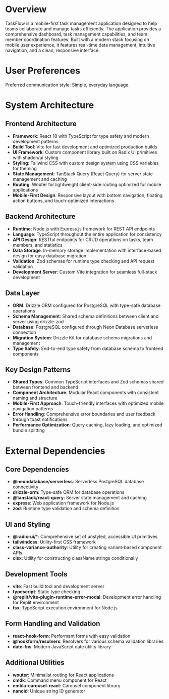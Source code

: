 # Overview

TaskFlow is a mobile-first task management application designed to help teams collaborate and manage tasks efficiently. The application provides a comprehensive dashboard, task management capabilities, and team member coordination features. Built with a modern stack focusing on mobile user experience, it features real-time data management, intuitive navigation, and a clean, responsive interface.

# User Preferences

Preferred communication style: Simple, everyday language.

# System Architecture

## Frontend Architecture
- **Framework**: React 18 with TypeScript for type safety and modern development patterns
- **Build Tool**: Vite for fast development and optimized production builds
- **UI Framework**: Custom component library built on Radix UI primitives with shadcn/ui styling
- **Styling**: Tailwind CSS with custom design system using CSS variables for theming
- **State Management**: TanStack Query (React Query) for server state management and caching
- **Routing**: Wouter for lightweight client-side routing optimized for mobile applications
- **Mobile-First Design**: Responsive layout with bottom navigation, floating action buttons, and touch-optimized interactions

## Backend Architecture
- **Runtime**: Node.js with Express.js framework for REST API endpoints
- **Language**: TypeScript throughout the entire application for consistency
- **API Design**: RESTful endpoints for CRUD operations on tasks, team members, and statistics
- **Data Storage**: In-memory storage implementation with interface-based design for easy database migration
- **Validation**: Zod schemas for runtime type checking and API request validation
- **Development Server**: Custom Vite integration for seamless full-stack development

## Data Layer
- **ORM**: Drizzle ORM configured for PostgreSQL with type-safe database operations
- **Schema Management**: Shared schema definitions between client and server using drizzle-zod
- **Database**: PostgreSQL configured through Neon Database serverless connection
- **Migration System**: Drizzle Kit for database schema migrations and management
- **Type Safety**: End-to-end type safety from database schema to frontend components

## Key Design Patterns
- **Shared Types**: Common TypeScript interfaces and Zod schemas shared between frontend and backend
- **Component Architecture**: Modular React components with consistent naming and structure
- **Mobile-First Approach**: Touch-friendly interfaces with optimized mobile navigation patterns
- **Error Handling**: Comprehensive error boundaries and user feedback through toast notifications
- **Performance Optimization**: Query caching, lazy loading, and optimized bundle splitting

# External Dependencies

## Core Dependencies
- **@neondatabase/serverless**: Serverless PostgreSQL database connectivity
- **drizzle-orm**: Type-safe ORM for database operations
- **@tanstack/react-query**: Server state management and caching
- **express**: Web application framework for Node.js
- **zod**: Runtime type validation and schema definition

## UI and Styling
- **@radix-ui/***: Comprehensive set of unstyled, accessible UI primitives
- **tailwindcss**: Utility-first CSS framework
- **class-variance-authority**: Utility for creating variant-based component APIs
- **clsx**: Utility for constructing className strings conditionally

## Development Tools
- **vite**: Fast build tool and development server
- **typescript**: Static type checking
- **@replit/vite-plugin-runtime-error-modal**: Development error handling for Replit environment
- **tsx**: TypeScript execution environment for Node.js

## Form Handling and Validation
- **react-hook-form**: Performant forms with easy validation
- **@hookform/resolvers**: Resolvers for various schema validation libraries
- **date-fns**: Modern JavaScript date utility library

## Additional Utilities
- **wouter**: Minimalist routing for React applications
- **cmdk**: Command menu component for React
- **embla-carousel-react**: Carousel component library
- **nanoid**: Unique string ID generator